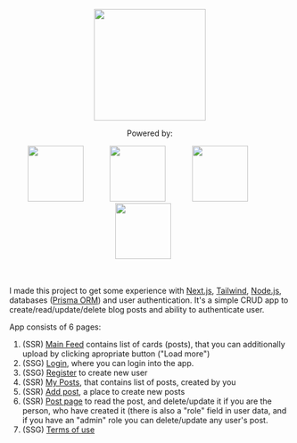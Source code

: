 
<p align="center">
<img src="https://www.posteveryday.ca/_next/static/media/logo.614a4fab.svg" style="display: block; width: 200px; margin: 10px auto;" />
</p>

<p align="center" style="text-align: center"> Powered by: </p>

<p align="center">

  <span>
  <img src="https://upload.wikimedia.org/wikipedia/commons/thumb/4/41/Next.js_Logotype_Light_Background.svg/591px-Next.js_Logotype_Light_Background.svg.png?20220905191500" style="width: 100px; padding-right: 20px;" />&nbsp;&nbsp;&nbsp;&nbsp;&nbsp;&nbsp;
  </span>
  
  <span>
  <img src="https://cdn.worldvectorlogo.com/logos/tailwind-css-1.svg" style="width: 100px; padding-right: 20px;" />&nbsp;&nbsp;&nbsp;&nbsp;&nbsp;&nbsp;
  </span>
  
  <span>
  <img src="https://upload.wikimedia.org/wikipedia/commons/thumb/7/7e/Node.js_logo_2015.svg/2560px-Node.js_logo_2015.svg.png" style="width: 100px; padding-right: 20px;" />&nbsp;&nbsp;&nbsp;&nbsp;&nbsp;&nbsp;
  </span>
  
  <span>
  <img src="https://cdn.worldvectorlogo.com/logos/prisma-2.svg" style="width: 100px;" />&nbsp;&nbsp;&nbsp;&nbsp;&nbsp;&nbsp;
  </span>

</p>

<br />

I made this project to get some experience with [Next.js](https://nextjs.org/), [Tailwind](https://tailwindcss.com/), [Node.js](https://nodejs.org/en), databases ([Prisma ORM](https://www.prisma.io/)) and user authentication. It's a simple CRUD app to create/read/update/delete blog posts and ability to authenticate user.

App consists of 6 pages:

1.  (SSR) [Main Feed](https://www.posteveryday.ca/) contains list of cards (posts), that you can additionally upload by clicking apropriate button ("Load more")
2.  (SSG) [Login](https://www.posteveryday.ca/login), where you can login into the app.
3.  (SSG) [Register](https://www.posteveryday.ca/register) to create new user
4.  (SSR) [My Posts](https://www.posteveryday.ca/my-posts), that contains list of posts, created by you
5.  (SSR) [Add post](https://www.posteveryday.ca/add-post), a place to create new posts
6.  (SSR) [Post page](https://www.posteveryday.ca/posts/1) to read the post, and delete/update it if you are the person, who have created it (there is also a "role" field in user data, and if you have an "admin" role you can delete/update any user's post.
7.  (SSG) [Terms of use](https://www.posteveryday.ca/terms)
